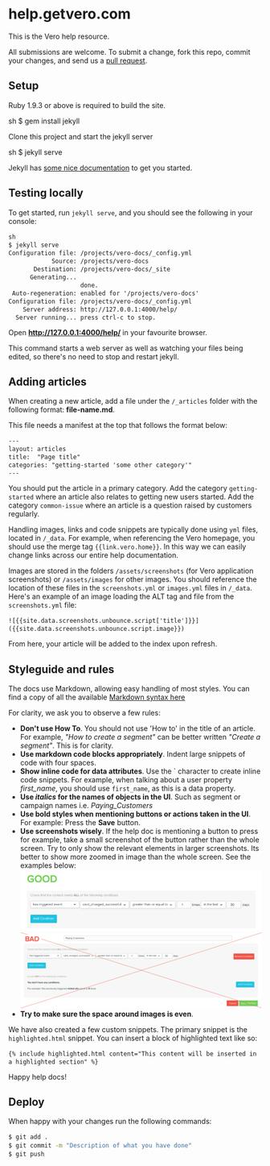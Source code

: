 # help.getvero.com

This is the Vero help resource.

All submissions are welcome. To submit a change, fork this repo, commit your changes, and send us a [pull request](http://help.github.com/send-pull-requests/).

## Setup

Ruby 1.9.3 or above is required to build the site.


  sh
  $ gem install jekyll

Clone this project and start the jekyll server

  sh
  $ jekyll serve

Jekyll has [some nice documentation](http://jekyllrb.com/docs/usage/) to get you started.

## Testing locally

To get started, run `jekyll serve`, and you should see the following in your console:

    sh
    $ jekyll serve
    Configuration file: /projects/vero-docs/_config.yml
                Source: /projects/vero-docs
           Destination: /projects/vero-docs/_site
          Generating...
                        done.
     Auto-regeneration: enabled for '/projects/vero-docs'
    Configuration file: /projects/vero-docs/_config.yml
        Server address: http://127.0.0.1:4000/help/
      Server running... press ctrl-c to stop.

Open **http://127.0.0.1:4000/help/** in your favourite browser.

This command starts a web server as well as watching your files being edited, so there's no need to stop and restart jekyll.

## Adding articles

When creating a new article, add a file under the `/_articles` folder with the following format: **file-name.md**.

This file needs a manifest at the top that follows the format below:

    ---
    layout: articles
    title:  "Page title"
    categories: "getting-started 'some other category'"
    ---

You should put the article in a primary category. Add the category `getting-started` where an article also relates to getting new users started. Add the category `common-issue` where an article is a question raised by customers regularly.

Handling images, links and code snippets are typically done using `yml` files, located in `/_data`. For example, when referencing the Vero homepage, you should use the merge tag `{{link.vero.home}}`. In this way we can easily change links across our entire help documentation.

Images are stored in the folders `/assets/screenshots` (for Vero application screenshots) or `/assets/images` for other images. You should reference the location of these files in the `screenshots.yml` or `images.yml` files in `/_data`. Here's an example of an image loading the ALT tag and file from the `screenshots.yml` file:

    ![{{site.data.screenshots.unbounce.script['title']}}]({{site.data.screenshots.unbounce.script.image}})

From here, your article will be added to the index upon refresh.

## Styleguide and rules

The docs use Markdown, allowing easy handling of most styles. You can find a copy of all the available [Markdown syntax here](http://daringfireball.net/projects/markdown/syntax)

For clarity, we ask you to observe a few rules:

-   **Don't use How To**. You should not use 'How to' in the title of an article. For example, *"How to create a segment"* can be better written *"Create a segment"*. This is for clarity.
-   **Use markdown code blocks appropriately**. Indent large snippets of code with four spaces.
-   **Show inline code for data attributes**. Use the \` character to create inline code snippets. For example, when talking about a user property *first_name*, you should use `first_name`, as this is a data property. 
-   **Use *italics* for the names of objects in the UI**. Such as segment or campaign names i.e. *Paying_Customers*
-   **Use bold styles when mentioning buttons or actions taken in the UI**. For example: Press the **Save** button.
-   **Use screenshots wisely**. If the help doc is mentioning a button to press for example, take a small screenshot of the button rather than the whole screen. Try to only show the relevant elements in larger screenshots. Its better to show more zoomed in image than the whole screen. See the examples below:
    ![Good image](/assets/readme/goodimage.png)
    ![Bad image](/assets/readme/badimage.png)
-   **Try to make sure the space around images is even**.

We have also created a few custom snippets. The primary snippet is the `highlighted.html` snippet. You can insert a block of highlighted text like so:

    {% include highlighted.html content="This content will be inserted in a highlighted section" %}

Happy help docs!

## Deploy

When happy with your changes run the following commands:

```sh
$ git add .
$ git commit -m "Description of what you have done"
$ git push
```